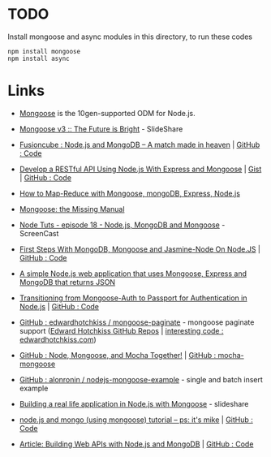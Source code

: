 # TODO

Install mongoose and async modules in this directory, to run these codes

```
npm install mongoose
npm install async
```

# Links

* [Mongoose](http://mongoosejs.com/) is the 10gen-supported ODM for Node.js.

* [Mongoose v3 :: The Future is Bright](http://www.slideshare.net/aaronheckmann/mongoose-v3-the-future-is-bright) - SlideShare

* [Fusioncube : Node.js and MongoDB – A match made in heaven](http://www.fusioncube.net/index.php/node-js-and-mongodb-a-match-made-in-heaven) | [GitHub : Code](https://github.com/chortlehoort/Node_Tutorial/blob/master/mongoose/mongoose.js)

* [Develop a RESTful API Using Node.js With Express and Mongoose](http://pixelhandler.com/blog/2012/02/09/develop-a-restful-api-using-node-js-with-express-and-mongoose/) | [Gist](https://gist.github.com/1791080) | [GitHub : Code](https://github.com/pixelhandler/ecomapi)

* [How to Map-Reduce with Mongoose, mongoDB, Express, Node.js](http://wmilesn.com/2011/07/code/how-to-map-reduce-with-mongoose-mongodb-express-node-js/)

* [Mongoose: the Missing Manual](http://www.wonderlandlabs.com/wll_drupal/node/mongoose/index.html)

* [Node Tuts - episode 18 - Node.js, MongoDB and Mongoose](http://nodetuts.com/tutorials/18-mongodb-and-mongoose.html) - ScreenCast

* [First Steps With MongoDB, Mongoose and Jasmine-Node On Node.JS](http://thatextramile.be/blog/2011/07/first-steps-with-mongodb-mongoose-and-jasmine-node-on-node-js/) | [GitHub : Code](https://github.com/davybrion/therabbithole)

* [A simple Node.js web application that uses Mongoose, Express and MongoDB that returns JSON](http://www.giantflyingsaucer.com/blog/?p=3497)

* [Transitioning from Mongoose-Auth to Passport for Authentication in Node.js](http://raquelvelez.com/blog/2012/03/transitioning-from-mongoose-auth-to-passport/) | [GitHub : Code](https://github.com/rockbot/CrowdNotes)

* [GitHub : edwardhotchkiss / mongoose-paginate](https://github.com/edwardhotchkiss/mongoose-paginate) - mongoose paginate support ([Edward Hotchkiss GitHub Repos](https://github.com/edwardhotchkiss) | [interesting code : edwardhotchkiss.com](https://github.com/edwardhotchkiss/edwardhotchkiss.com)) 

* [GitHub : Node, Mongoose, and Mocha Together!](https://github.com/joshmosh/node-mongoose-mocha-demo) | [GitHub : mocha-mongoose](https://github.com/elliotf/mocha-mongoose)

* [GitHub : alonronin / nodejs-mongoose-example](https://github.com/alonronin/nodejs-mongoose-example) - single and batch insert example

* [Building a real life application in Node.js with Mongoose](http://www.slideshare.net/fakedarren/building-a-real-life-application-in-node-js) - slideshare

* [node.js and mongo (using mongoose) tutorial – ps: it's mike](http://psitsmike.com/2012/02/node-js-and-mongo-using-mongoose-tutorial/) | [GitHub : Code](https://github.com/mmukhin/psitsmike_mongodb_tutorial)

* [Article: Building Web APIs with Node.js and MongoDB](http://www.code-magazine.com/Article.aspx?quickid=1210041) | [GitHub : Code](https://github.com/donnfelker/workout-tracker)



